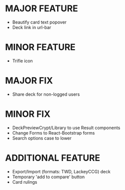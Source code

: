 # MAJOR FEATURE
* Beautify card text popover
* Deck link in url-bar
# MINOR FEATURE
* Trifle icon

# MAJOR FIX
* Share deck for non-logged users
# MINOR FIX
* DeckPreviewCrypt/Library to use Result components
* Change Forms to React-Bootstrap forms
* Search options case to lower

# ADDITIONAL FEATURE
* Export/Import (formats: TWD, LackeyCCG) deck
* Temporary 'add to compare' button
* Card rulings
